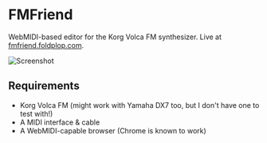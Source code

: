 # FMFriend

WebMIDI-based editor for the Korg Volca FM synthesizer. Live at [fmfriend.foldplop.com](https://fmfriend.foldplop.com/).

![Screenshot](http://static.foldplop.com/misc/fmfriend.png)

## Requirements

* Korg Volca FM (might work with Yamaha DX7 too, but I don't have one to test with!)
* A MIDI interface & cable
* A WebMIDI-capable browser (Chrome is known to work)
